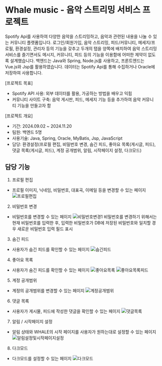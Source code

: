 # Whale music - 음악 스트리밍 서비스 프로젝트

Spotify Api를 사용하여 다양한 음악을 스트리밍하고, 음악과 관련된 내용을 나눌 수 있는 커뮤니티 플랫폼입니다. 로그인/회원가입, 음악 스트리밍, 피드/커뮤니티, 메세지/프로필, 환경설정, 관리자 등의 기능을 갖추고 두개의 탭을 양쪽에 배치하여 음악 스트리밍 서비스를 즐기면서도 메시지, 커뮤니티, 피드 등의 기능을 이용함에 어떠한 제약이 없도록 설계했습니다. 백엔드는 Java와 Spring, Node.js를 사용하고, 프론트엔드는 Vue.js와 Jsp를 활용하였습니다. 데이터는 Spotify Api를 통해 수집하거나 Oracle에 저장하여 사용합니다.

[프로젝트 목표]
* Spotify API 사용: 외부 데이터를 활용, 가공하는 방법을 배우고 익힘
* 커뮤니티 사이트 구축: 음악 게시판, 피드, 메세지 기능 등을 추가하여 음악 커뮤니티 기능을 만들고자 함

[프로젝트 개요]
* 기간: 2024.09.02 ~ 2024.11.20
* 팀원: 백엔드 5명
* 사용기술: Java, Spring, Oracle, MyBatis, Jsp, JavaScript
* 담당: 환경설정(프로필 편집, 비밀번호 변경, 숨긴 피드, 좋아요 목록(게시글, 피드), 댓글 목록(게시글, 피드), 계정 공개범위, 알림, 시작페이지 설정, 다크모드)

## 담당 기능
1. 프로필 편집
- 프로필 이미지, 닉네임, 비밀번호, 대표곡, 이메일 등을 변경할 수 있는 페이지
![프로필편집](https://github.com/user-attachments/assets/90847ac0-afc9-4470-90ea-f8aa0ef61c3d)

2. 비밀번호 변경
- 비밀번호를 변경할 수 있는 페이지
![비밀번호변경1](https://github.com/user-attachments/assets/d7dbddd5-e24a-468e-8bed-ce82e0319cf1)
비밀번호를 변경하기 위해서는 현재 비밀번호를 입력한 후, 입력한 비밀번호가 DB에 저장된 비밀번호와 일치할 경우 새로운 비밀번호 입력 필드 표시

3. 숨긴 피드
- 사용자가 숨긴 피드를 확인할 수 있는 페이지
![숨긴피드](https://github.com/user-attachments/assets/1b4c2e5b-c106-40fa-be69-b44374aa7889)

4. 좋아요 목록
- 사용자가 숨긴 피드를 확인할 수 있는 페이지
![좋아요목록](https://github.com/user-attachments/assets/61a003f4-c291-4af0-8e87-6a15d0bcb600)
![좋아요목록피드](https://github.com/user-attachments/assets/b5828fe4-6e1c-4e95-a736-274b24f9814b)

5. 계정 공개범위
- 계정의 공개범위를 변경할 수 있는 페이지
![계정공개범위](https://github.com/user-attachments/assets/a5009617-5599-45bb-b246-efe68bf0415b)

6. 댓글 목록
- 사용자가 게시물, 피드에 작성한 댓글을 확인할 수 있는 페이지
![댓글목록](https://github.com/user-attachments/assets/ee607112-20f8-4a21-bf4f-33b7286bab04)

7. 알림 / 시작페이지 설정
- 알림 상태와 WHALE의 시작 페이지를 사용자가 원하는대로 설정할 수 있는 페이지
![알림설정및시작페이지설정](https://github.com/user-attachments/assets/acce5a03-44fe-468a-b892-819b7c238390)

8. 다크모드
- 다크모드를 설정할 수 있는 페이지
![다크모드](https://github.com/user-attachments/assets/f929bc2a-86f1-48a2-8295-4e9fbc003371)

